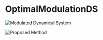 # OptimalModulationDS

![Modulated Dynamical System](https://github.com/epfl-lasa/OptimalModulationDS/assets/22716499/1856d5e6-7dd5-4bbf-9a57-232057d33eab)

![Proposed Method](https://github.com/epfl-lasa/OptimalModulationDS/assets/22716499/4ef7c7b3-161a-48ab-a205-05e6e42a61de)
